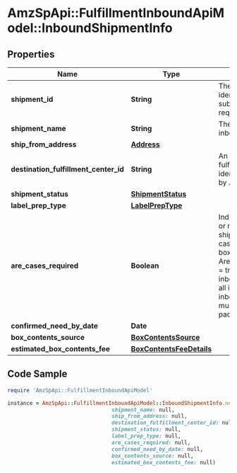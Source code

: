 # AmzSpApi::FulfillmentInboundApiModel::InboundShipmentInfo

## Properties

Name | Type | Description | Notes
------------ | ------------- | ------------- | -------------
**shipment_id** | **String** | The shipment identifier submitted in the request. | [optional] 
**shipment_name** | **String** | The name for the inbound shipment. | [optional] 
**ship_from_address** | [**Address**](Address.md) |  | 
**destination_fulfillment_center_id** | **String** | An Amazon fulfillment center identifier created by Amazon. | [optional] 
**shipment_status** | [**ShipmentStatus**](ShipmentStatus.md) |  | [optional] 
**label_prep_type** | [**LabelPrepType**](LabelPrepType.md) |  | [optional] 
**are_cases_required** | **Boolean** | Indicates whether or not an inbound shipment contains case-packed boxes. When AreCasesRequired &#x3D; true for an inbound shipment, all items in the inbound shipment must be case packed. | 
**confirmed_need_by_date** | **Date** |  | [optional] 
**box_contents_source** | [**BoxContentsSource**](BoxContentsSource.md) |  | [optional] 
**estimated_box_contents_fee** | [**BoxContentsFeeDetails**](BoxContentsFeeDetails.md) |  | [optional] 

## Code Sample

```ruby
require 'AmzSpApi::FulfillmentInboundApiModel'

instance = AmzSpApi::FulfillmentInboundApiModel::InboundShipmentInfo.new(shipment_id: null,
                                 shipment_name: null,
                                 ship_from_address: null,
                                 destination_fulfillment_center_id: null,
                                 shipment_status: null,
                                 label_prep_type: null,
                                 are_cases_required: null,
                                 confirmed_need_by_date: null,
                                 box_contents_source: null,
                                 estimated_box_contents_fee: null)
```


